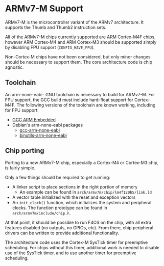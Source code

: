 ARMv7-M Support
===============

ARMv7-M is the microcontroller variant of the ARMv7 architecture.
It supports the Thumb and Thumb2 instruction sets.

All of the ARMv7-M chips currently supported are ARM Cortex-M4F chips, however
ARM Cortex-M4 and ARM Cortex-M3 should be supported simply by disabling FPU
support (`CONFIG_HAVE_FPU`).

Non-Cortex-M chips have not been considered, but only minor changes should be
necessary to support them.  The core architecture code is chip agnostic.

## Toolchain

An arm-none-eabi- GNU toolchain is necessary to build for ARMv7-M.  For
FPU support, the GCC build must include hard-float support for Cortex-M4F.
The following versions of the toolchain are known working, including for
FPU support:

* [GCC ARM Embedded](https://launchpad.net/gcc-arm-embedded)
* Debian's arm-none-eabi packages
    * [gcc-arm-none-eabi](https://packages.debian.org/jessie/gcc-arm-none-eabi)
    * [binutils-arm-none-eabi](https://packages.debian.org/jessie/binutils-arm-none-eabi)

## Chip porting

Porting to a new ARMv7-M chip, especially a Cortex-M4 or Cortex-M3 chip, is
fairly simple.

Only a few things should be required to get running:

* A linker script to place sections in the right portion of memory
    * An example can be found in `arch/armv7m/chip/lm4f120h5/link.ld`
* A vector table initialized with the reset and exception vectors
* An `init_clock()` function, which initializes the system and peripheral
  clocks.  The function prototype can be found in `arch/armv7m/include/chip.h`.

At that point, it should be possible to run F4OS on the chip, with all extra
features disabled (no outputs, no GPIOs, etc).  From there, chip peripheral
drivers can be written to provide additional functionality.

The architecture code uses the Cortex-M SysTick timer for preemptive
scheduling.  For chips without this timer, additional work is needed
to disable use of the SysTick timer, and to use another timer for preemptive
scheduling.
